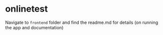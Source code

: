 # onlinetest

Navigate to `frontend` folder and find the readme.md for details (on running the app and documentation)
